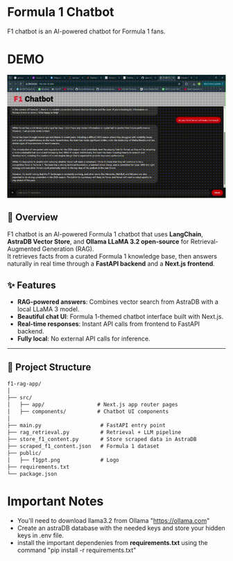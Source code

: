 # Formula 1 Chatbot

F1 chatbot is an AI-powered chatbot for Formula 1 fans.

# DEMO

![F1Bot Demo](f1Chatbot.gif)

## 📖 Overview

F1 chatbot is an AI-powered Formula 1 chatbot that uses **LangChain**, **AstraDB Vector Store**, and **Ollama LLaMA 3.2 open-source** for Retrieval-Augmented Generation (RAG).  
It retrieves facts from a curated Formula 1 knowledge base, then answers naturally in real time through a **FastAPI backend** and a **Next.js frontend**.

## ✨ Features

- **RAG-powered answers**: Combines vector search from AstraDB with a local LLaMA 3 model.
- **Beautiful chat UI**: Formula 1-themed chatbot interface built with Next.js.
- **Real-time responses**: Instant API calls from frontend to FastAPI backend.
- **Fully local**: No external API calls for inference.

---

## 📂 Project Structure

```text
f1-rag-app/
│
├── src/
│   ├── app/                 # Next.js app router pages
│   ├── components/          # Chatbot UI components
│
├── main.py                   # FastAPI entry point
├── rag_retrieval.py          # Retrieval + LLM pipeline
├── store_f1_content.py       # Store scraped data in AstraDB
├── scraped_f1_content.json   # Formula 1 dataset
├── public/
│   ├── f1gpt.png             # Logo
├── requirements.txt
└── package.json
```

# Important Notes

- You'll need to download llama3.2 from Ollama "https://ollama.com"
- Create an astraDB database with the needed keys and store your hidden keys in .env file.
- install the important dependenies from **requirements.txt** using the command "pip install -r requirements.txt"
